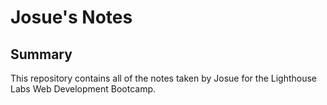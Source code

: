 # Josue's Notes
## Summary
This repository contains all of the notes taken by Josue for the Lighthouse Labs Web Development Bootcamp.